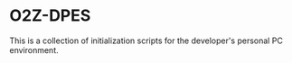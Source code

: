 # O2Z-DPES
This is a collection of initialization scripts for the developer's personal PC environment.
